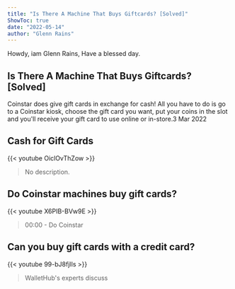 ```yaml
---
title: "Is There A Machine That Buys Giftcards? [Solved]"
ShowToc: true 
date: "2022-05-14"
author: "Glenn Rains" 
---
```


Howdy, iam Glenn Rains, Have a blessed day.
## Is There A Machine That Buys Giftcards? [Solved]
Coinstar does give gift cards in exchange for cash! All you have to do is go to a Coinstar kiosk, choose the gift card you want, put your coins in the slot and you'll receive your gift card to use online or in-store.3 Mar 2022

## Cash for Gift Cards
{{< youtube OiclOvThZow >}}
>No description.

## Do Coinstar machines buy gift cards?
{{< youtube X6PIB-BVw9E >}}
>00:00 - Do Coinstar 

## Can you buy gift cards with a credit card?
{{< youtube 99-bJ8fjlIs >}}
>WalletHub's experts discuss 

